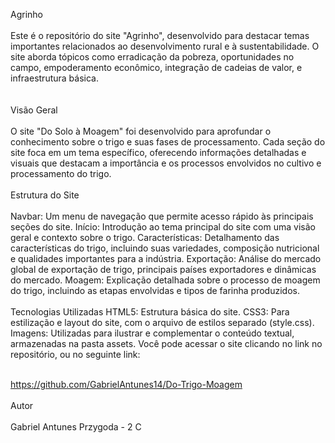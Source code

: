 Agrinho
<br><br>
Este é o repositório do site "Agrinho", desenvolvido para destacar temas importantes relacionados ao desenvolvimento rural e à sustentabilidade. O site aborda tópicos como erradicação da pobreza, oportunidades no campo, empoderamento econômico, integração de cadeias de valor, e infraestrutura básica.
<br><br>	    
Visão Geral
<br><br>
O site "Do Solo à Moagem" foi desenvolvido para aprofundar o conhecimento sobre o trigo e suas fases de processamento. Cada seção do site foca em um tema específico, oferecendo informações detalhadas e visuais que destacam a importância e os processos envolvidos no cultivo e processamento do trigo.
<br><br>
Estrutura do Site
<br><br>
Navbar: Um menu de navegação que permite acesso rápido às principais seções do site.
Início: Introdução ao tema principal do site com uma visão geral e contexto sobre o trigo.
Características: Detalhamento das características do trigo, incluindo suas variedades, composição nutricional e qualidades importantes para a indústria.
Exportação: Análise do mercado global de exportação de trigo, principais países exportadores e dinâmicas do mercado.
Moagem: Explicação detalhada sobre o processo de moagem do trigo, incluindo as etapas envolvidas e tipos de farinha produzidos.
<br><br>
Tecnologias Utilizadas
HTML5: Estrutura básica do site.
CSS3: Para estilização e layout do site, com o arquivo de estilos separado (style.css).
Imagens: Utilizadas para ilustrar e complementar o conteúdo textual, armazenadas na pasta assets.
Você pode acessar o site clicando no link no repositório, ou no seguinte link:
<br><br>

https://github.com/GabrielAntunes14/Do-Trigo-Moagem
<br><br>
Autor
<br><br>
Gabriel Antunes Przygoda - 2 C
